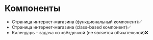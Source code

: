 # Компоненты

- Страница интернет-магазина (функциональный компонент)✅
- Страница интернет-магазина (class-based компонент)✅
- Календарь - задача со звёздочкой (не является обязательной)❌
